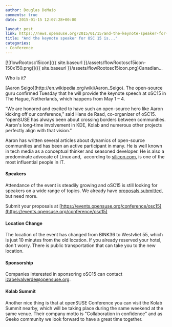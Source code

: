 ```yaml
---
author: Douglas DeMaio
comments: true
date: 2015-01-15 12:07:28+00:00

layout: post
link: https://news.opensuse.org/2015/01/15/and-the-keynote-speaker-for-osc-15-is/
title: "And the keynote speaker for OSC 15 is..."
categories:
- Conference
---
```

[![flowRootosc15icon]({{ site.baseurl }}/assets/flowRootosc15icon-150x150.png)]({{ site.baseurl }}/assets/flowRootosc15icon.png)Canadian...

Who is it?

<!-- more -->[Aaron Seigo](http://en.wikipedia.org/wiki/Aaron_Seigo). The open-source guru confirmed Tuesday that he will provide the keynote speech at oSC15 in The Hague, Netherlands, which happens from May 1 – 4.

“We are honored and excited to have such an open-source hero like Aaron kicking off our conference,” said Hans de Raad, co-organizer of oSC15. “openSUSE has always been about crossing borders between communities. Aaron's long-time involvement in KDE, Kolab and numerous other projects perfectly align with that vision.”

Aaron has written several articles about dynamics of open-source communities and has been an active participant in many. He is well known in tech media as a conceptual thinker and seasoned developer. He is also a predominate advocate of Linux and,  according to [silicon.com](http://www.silicon.com), is one of the most influential people in IT.


#### **Speakers**


Attendance of the event is steadily growing and oSC15 is still looking for speakers on a wide range of topics. We already have [proposals submitted](http://bit.ly/OSCingit), but need more.

Submit your proposals at [https://events.opensuse.org/conference/osc15](https://events.opensuse.org/conference/osc15)


#### **Location Change**


The location of the event has changed from BINK36 to Westvliet 55, which is just 10 minutes from the old location. If you already reserved your hotel, don't worry. There is public transportation that can take you to the new location.


#### **Sponsorship**


Companies interested in sponsoring oSC15 can contact [izabelvalverde@opensuse.org](mailto:izabelvalverde@opensuse.org).


#### **Kolab Summit**


Another nice thing is that at openSUSE Conference you can visit the Kolab Summit nearby, which will be taking place during the same weekend at the same venue. Their company motto is "Collaboration in confidence" and as Geeko community we look forward to have a great time together.		
